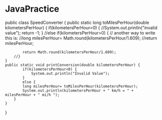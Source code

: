 # JavaPractice
public class SpeedConverter {
	public static long toMilesPerHour(double kilometersPerHour) {
		if(kilometersPerHour<0) {
			//System.out.println("invalid value");
			return -1;
		}
		//else if(kilometersPerHour>0) {
		// another way to write this is:
		 	//long milesPerHour= Math.round(kilometersPerHour/1.609);
			//return milesPerHour;
			 
			return Math.round(kilometersPerHour/1.609);
		//}
	}
	public static void printConversion(double kilometersPerHour) {
			if(kilometersPerHour<0) {
				System.out.println("Invalid Value");
			}
			else {
			long milesPerHour= toMilesPerHour(kilometersPerHour);
			System.out.println(kilometersPerHour + " km/h = " + milesPerHour + " mi/h ");
		}
	}
	

}
